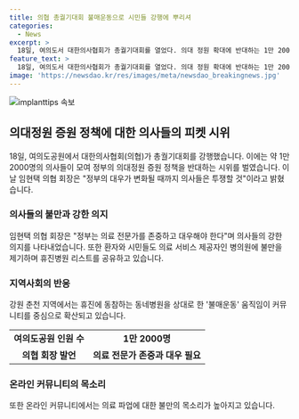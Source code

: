 ```yaml
---
title: 의협 총궐기대회 불매운동으로 시민들 강행에 뿌리셔
categories:
  - News
excerpt: >
  18일, 여의도서 대한의사협회가 총궐기대회를 열었다. 의대 정원 확대에 반대하는 1만 2000명의 인원이 참여했으며, 의협 회장은 정부 대우에 항의했다. 환자와 시민들은 의사 파업에 대한 불만을 품고 있으며, 강원 춘천 지역에서는 동네병원을 상대로 불매운동이 일어나고 있다.
feature_text: >
  18일, 여의도서 대한의사협회가 총궐기대회를 열었다. 의대 정원 확대에 반대하는 1만 2000명의 인원이 참여했으며, 의협 회장은 정부 대우에 항의했다. 환자와 시민들은 의사 파업에 대한 불만을 품고 있으며, 강원 춘천 지역에서는 동네병원을 상대로 불매운동이 일어나고 있다.
image: 'https://newsdao.kr/res/images/meta/newsdao_breakingnews.jpg'
---
```


<p><img src="https://newsdao.kr/res/images/meta/newsdao_breakingnews.jpg" alt="implanttips 속보" /></p>

<h2 data-ke-size="size26">의대정원 증원 정책에 대한 의사들의 피켓 시위</h2>

<p data-ke-size="size16">18일, 여의도공원에서 대한의사협회(의협)가 총궐기대회를 강행했습니다. 이에는 약 1만 2000명의 의사들이 모여 정부의 의대정원 증원 정책을 반대하는 시위를 벌였습니다. 이날 임현택 의협 회장은 "정부의 대우가 변화될 때까지 의사들은 투쟁할 것"이라고 밝혔습니다.</p>

<h3>의사들의 불만과 강한 의지</h3>

<p data-ke-size="size16">임현택 의협 회장은 "정부는 의료 전문가를 존중하고 대우해야 한다"며 의사들의 강한 의지를 나타내었습니다. 또한 환자와 시민들도 의료 서비스 제공자인 병의원에 불만을 제기하며 휴진병원 리스트를 공유하고 있습니다.</p>

<h3>지역사회의 반응</h3>

<p data-ke-size="size16">강원 춘천 지역에서는 휴진에 동참하는 동네병원을 상대로 한 '불매운동' 움직임이 커뮤니티를 중심으로 확산되고 있습니다.</p>

<table>
    <tr>
        <td style="text-align: center; height: 17px;"><b>여의도공원 인원 수</b></td>
        <td style="text-align: center; height: 17px;"><b>1만 2000명</b></td>
    </tr>
    <tr>
        <td style="text-align: center; height: 17px;"><b>의협 회장 발언</b></td>
        <td style="text-align: center; height: 17px;"><b>의료 전문가 존중과 대우 필요</b></td>
    </tr>
</table>

<h3>온라인 커뮤니티의 목소리</h3>

<p data-ke-size="size16">또한 온라인 커뮤니티에서는 의료 파업에 대한 불만의 목소리가 높아지고 있습니다.</p>

